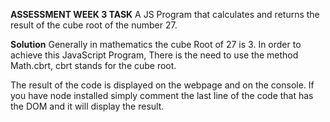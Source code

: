  **ASSESSMENT WEEK 3 TASK**
 A JS Program that calculates and returns the result of the cube root of the number 27.

**Solution**
 Generally in mathematics the cube Root of 27 is 3.
 In order to achieve this JavaScript Program, There is the need to use the method Math.cbrt, cbrt stands for the cube root.

 The result of the code is displayed on the webpage and on the console. If you have node installed simply comment the last line of the code that has the DOM and it will display the result.

